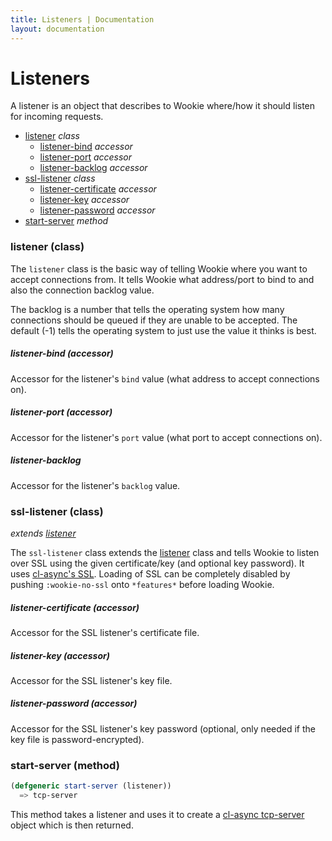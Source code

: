 ```yaml
---
title: Listeners | Documentation
layout: documentation
---
```


Listeners
=========
A listener is an object that describes to Wookie where/how it should listen for
incoming requests.

- [listener](#listener) _class_
  - [listener-bind](#listener-bind) _accessor_
  - [listener-port](#listener-port) _accessor_
  - [listener-backlog](#listener-backlog) _accessor_
- [ssl-listener](#ssl-listener) _class_
  - [listener-certificate](#listener-certificate) _accessor_
  - [listener-key](#listener-key) _accessor_
  - [listener-password](#listener-password) _accessor_
- [start-server](#start-server) _method_

<a id="listener"></a>
### listener (class)
The `listener` class is the basic way of telling Wookie where you want to accept
connections from. It tells Wookie what address/port to bind to and also the
connection backlog value.

The backlog is a number that tells the operating system how many connections
should be queued if they are unable to be accepted. The default (-1) tells the
operating system to just use the value it thinks is best.

<a id="listener-bind"></a>
##### listener-bind (accessor)
Accessor for the listener's `bind` value (what address to accept connections on).

<a id="listener-port"></a>
##### listener-port (accessor)
Accessor for the listener's `port` value (what port to accept connections on).

<a id="listener-backlog"></a>
##### listener-backlog
Accessor for the listener's `backlog` value.

<a id="ssl-listener"></a>
### ssl-listener (class)
_extends [listener](#listener)_

The `ssl-listener` class extends the [listener](#listener) class and tells
Wookie to listen over SSL using the given certificate/key (and optional key
password). It uses [cl-async's SSL](/cl-async/tcp-ssl). Loading of SSL can be
completely disabled by pushing `:wookie-no-ssl` onto `*features*` before loading
Wookie.

<a id="listener-certificate"></a>
##### listener-certificate (accessor)
Accessor for the SSL listener's certificate file.

<a id="listener-key"></a>
##### listener-key (accessor)
Accessor for the SSL listener's key file.

<a id="listener-password"></a>
##### listener-password (accessor)
Accessor for the SSL listener's key password (optional, only needed if the key
file is password-encrypted).

<a id="start-server"></a>
### start-server (method)
```lisp
(defgeneric start-server (listener))
  => tcp-server
```

This method takes a listener and uses it to create a [cl-async tcp-server](/cl-async/tcp#tcp-server)
object which is then returned.
